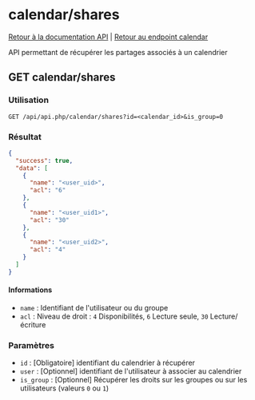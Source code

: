# calendar/shares

[Retour à la documentation API](../../README.md#utilisation-de-lapi) | [Retour au endpoint calendar](../README.md#calendar)

API permettant de récupérer les partages associés à un calendrier

## GET calendar/shares

### Utilisation

```url
GET /api/api.php/calendar/shares?id=<calendar_id>&is_group=0
```

### Résultat

```json
{
  "success": true,
  "data": [
    {
      "name": "<user_uid>",
      "acl": "6"
    },
    {
      "name": "<user_uid1>",
      "acl": "30"
    },
    {
      "name": "<user_uid2>",
      "acl": "4"
    }
  ]
}
```

#### Informations
 - `name` : Identifiant de l'utilisateur ou du groupe
 - `acl` : Niveau de droit : `4` Disponibilités, `6` Lecture seule, `30` Lecture/écriture 

### Paramètres

 - `id` : [Obligatoire] identifiant du calendrier à récupérer
 - `user` : [Optionnel] identifiant de l'utilisateur à associer au calendrier
 - `is_group` : [Optionnel] Récupérer les droits sur les groupes ou sur les utilisateurs (valeurs `0` ou `1`)